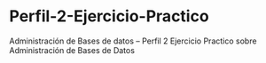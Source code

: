 # Perfil-2-Ejercicio-Practico
Administración de Bases de datos – Perfil 2 Ejercicio Practico sobre Administración de Bases de Datos
